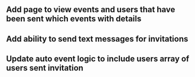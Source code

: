 ## Add page to view events and users that have been sent which events with details

## Add ability to send text messages for invitations

## Update auto event logic to include users array of users sent invitation


